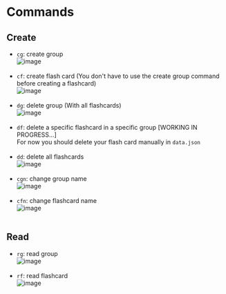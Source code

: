 # Commands

## Create
- `cg`: create group <br>
![image](https://github.com/MikeMitusov/EasyCards/assets/154631181/d555e9b1-3ae3-4352-83c6-df6d6cdb48bd) <br> <br>
- `cf`: create flash card (You don't have to use the create group command before creating a flashcard) <br>
![image](https://github.com/MikeMitusov/EasyCards/assets/154631181/11450c26-e41b-4db2-92e2-bfa791df923d) <br> <br>
- `dg`: delete group (With all flashcards) <br>
![image](https://github.com/MikeMitusov/EasyCards/assets/154631181/b9184cdb-7466-474c-b2a1-4eebead8ada2) <br> <br>
- `df`: delete a specific flashcard in a specific group [WORKING IN PROGRESS...] <br>
For now you should delete your flash card manually in `data.json` <br> <br>
- `dd`: delete all flashcards <br>
![image](https://github.com/MikeMitusov/EasyCards/assets/154631181/e62dc7b5-6339-40c6-adcf-161eb30ddadd) <br> <br>
- `cgn`: change group name <br>
![image](https://github.com/MikeMitusov/EasyCards/assets/154631181/d4093a71-f4f3-485a-aa15-9a1b368bccf4) <br> <br>
- `cfn`: change flashcard name <br>
![image](https://github.com/MikeMitusov/EasyCards/assets/154631181/32927058-0616-4777-b1bd-6958a9535f81) <br> <br>

## Read
- `rg`: read group <br>
![image](https://github.com/MikeMitusov/EasyCards/assets/154631181/d5a86e43-c12a-4142-b6cf-7ca46bbbf180) <br> <br>
- `rf`: read flashcard <br>
![image](https://github.com/MikeMitusov/EasyCards/assets/154631181/abb8d880-286d-49d8-ac67-47ee1e73b17d) <br> <br>

